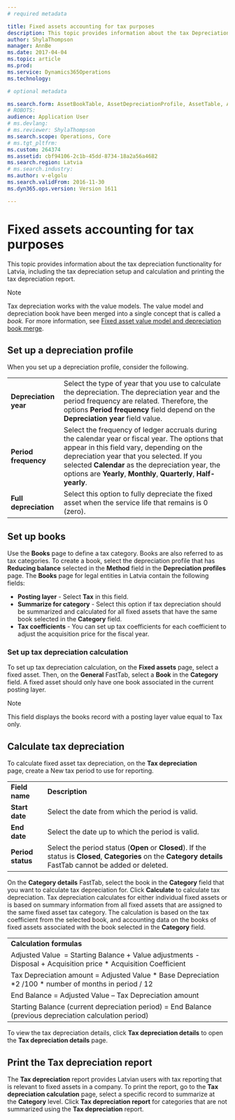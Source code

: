 ```yaml
---
# required metadata

title: Fixed assets accounting for tax purposes
description: This topic provides information about the tax Depreciation functionality for Latvia. 
author: ShylaThompson
manager: AnnBe
ms.date: 2017-04-04
ms.topic: article
ms.prod: 
ms.service: Dynamics365Operations
ms.technology: 

# optional metadata

ms.search.form: AssetBookTable, AssetDepreciationProfile, AssetTable, AssetTaxDepreciation
# ROBOTS: 
audience: Application User
# ms.devlang: 
# ms.reviewer: ShylaThompson
ms.search.scope: Operations, Core
# ms.tgt_pltfrm: 
ms.custom: 264374
ms.assetid: cbf94106-2c1b-45dd-8734-18a2a56a4682
ms.search.region: Latvia
# ms.search.industry: 
ms.author: v-elgolu
ms.search.validFrom: 2016-11-30
ms.dyn365.ops.version: Version 1611

---
```


# Fixed assets accounting for tax purposes

This topic provides information about the tax depreciation functionality for Latvia, including the tax depreciation setup and calculation and printing the tax depreciation report. 
> [!NOTE]
> Tax depreciation works with the value models. The value model and depreciation book have been merged into a single concept that is called a *book.* For more information, see [Fixed asset value model and depreciation book merge](../fixed-assets/fixed-asset-value-model-depreciation-book-merge.md).

## Set up a depreciation profile
When you set up a depreciation profile, consider the following.

|                       |                                                                                                                                                                                                                                                                                                                    |
|-----------------------|--------------------------------------------------------------------------------------------------------------------------------------------------------------------------------------------------------------------------------------------------------------------------------------------------------------------|
| **Depreciation year** | Select the type of year that you use to calculate the depreciation. The depreciation year and the period frequency are related. Therefore, the options **Period frequency** field depend on the **Depreciation year** field value.                                                                                 |
| **Period frequency**  | Select the frequency of ledger accruals during the calendar year or fiscal year. The options that appear in this field vary, depending on the depreciation year that you selected. If you selected **Calendar** as the depreciation year, the options are **Yearly**, **Monthly**, **Quarterly**, **Half-yearly**. |
| **Full depreciation** | Select this option to fully depreciate the fixed asset when the service life that remains is 0 (zero).                                                                                                                                                                                                             |

<!---To set up a depreciation profile, complete the following procedure, [Set up and create depreciation profiles](http://ax.help.dynamics.com/en/wiki/set-up-and-create-depreciation-profiles/).-->

## Set up books
Use the **Books** page to define a tax category. Books are also referred to as tax categories. To create a book, select the depreciation profile that has **Reducing balance** selected in the **Method** field in the **Depreciation profiles** page. The **Books** page for legal entities in Latvia contain the following fields:

-   **Posting layer** - Select **Tax** in this field.
-   **Summarize for category** - Select this option if tax depreciation should be summarized and calculated for all fixed assets that have the same book selected in the **Category** field.
-   **Tax coefficients** - You can set up tax coefficients for each coefficient to adjust the acquisition price for the fiscal year.

<!---For more information about setting up books, see [Set up depreciation books](http://ax.help.dynamics.com/en/wiki/set-up-depreciation-books/).-->

### Set up tax depreciation calculation

To set up tax depreciation calculation, on the **Fixed assets** page, select a fixed asset. Then, on the **General** FastTab, select a **Book** in the **Category** field. A fixed asset should only have one book associated in the current posting layer. 
> [!NOTE]
> This field displays the books record with a posting layer value equal to Tax only.

## Calculate tax depreciation
To calculate fixed asset tax depreciation, on the **Tax depreciation** page, create a New tax period to use for reporting.

|                   |                                                                                                                                                                |
|-------------------|----------------------------------------------------------------------------------------------------------------------------------------------------------------|
| **Field name**    | **Description**                                                                                                                                                |
| **Start date**    | Select the date from which the period is valid.                                                                                                                |
| **End date**      | Select the date up to which the period is valid.                                                                                                               |
| **Period status** | Select the period status (**Open** or **Closed**). If the status is **Closed**, **Categories** on the **Category details** FastTab cannot be added or deleted. |

On the **Category details** FastTab, select the book in the **Category** field that you want to calculate tax depreciation for. Click **Calculate** to calculate tax depreciation. Tax depreciation calculates for either individual fixed assets or is based on summary information from all fixed assets that are assigned to the same fixed asset tax category. The calculation is based on the tax coefficient from the selected book, and accounting data on the books of fixed assets associated with the book selected in the **Category** field.

|                                                                                                                  |
|------------------------------------------------------------------------------------------------------------------|
| **Calculation formulas**                                                                                         |
| Adjusted Value  = Starting Balance + Value adjustments - Disposal + Acquisition price \* Acquisition Coefficient |
| Tax Depreciation amount = Adjusted Value \* Base Depreciation \*2 /100 \* number of months in period / 12        |
| End Balance = Adjusted Value – Tax Depreciation amount                                                           |
| Starting Balance (current depreciation period) = End Balance (previous depreciation calculation period)          |

To view the tax depreciation details, click **Tax depreciation details** to open the **Tax depreciation details** page.

## Print the Tax depreciation report
The **Tax depreciation** report provides Latvian users with tax reporting that is relevant to fixed assets in a company. To print the report, go to the **Tax depreciation calculation** page, select a specific record to summarize at the **Category** level. Click **Tax depreciation report** for categories that are not summarized using the **Tax depreciation** report.

